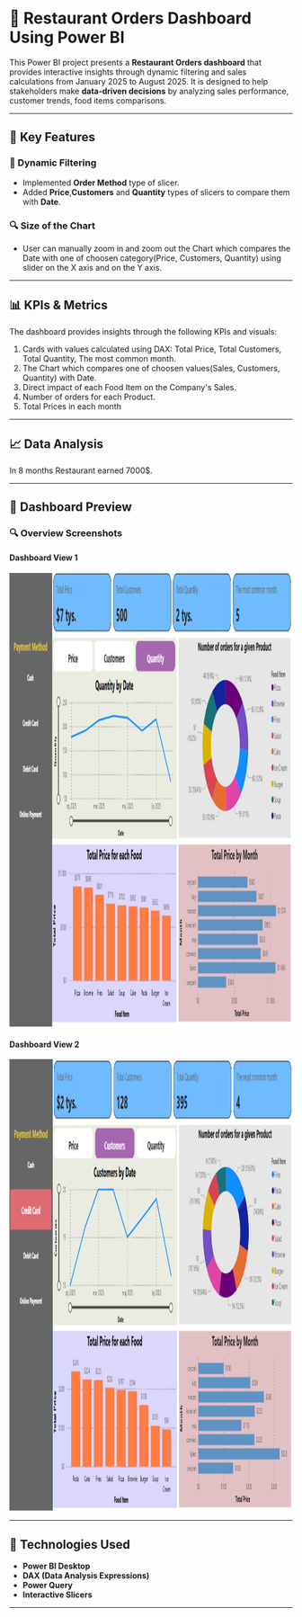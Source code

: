 # 💼 Restaurant Orders Dashboard Using Power BI

This Power BI project presents a **Restaurant Orders dashboard** that provides interactive insights through dynamic filtering and sales calculations from January 2025 to August 2025. It is designed to help stakeholders make **data-driven decisions** by analyzing sales performance, customer trends, food items comparisons.

---

## 🔧 Key Features

### 🎯 Dynamic Filtering
- Implemented **Order Method** type of slicer.
- Added **Price**,**Customers** and **Quantity** types of slicers to compare them with **Date**.

### 🔍 Size of the Chart
- User can manually zoom in and zoom out the Chart which compares the Date with one of choosen category(Price, Customers, Quantity) using slider on the X axis and on the Y axis.

---

## 📊 KPIs & Metrics

The dashboard provides insights through the following KPIs and visuals:

1. Cards with values ​​calculated using DAX: Total Price, Total Customers, Total Quantity, The most common month.
2. The Chart which compares one of choosen values(Sales, Customers, Quantity) with Date.
3. Direct impact of each Food Item on the Company's Sales.
4. Number of orders for each Product.
5. Total Prices in each month

---

## 📈 Data Analysis 

In 8 months Restaurant earned 7000$.

---

## 📸 Dashboard Preview

### 🔍 Overview Screenshots

#### Dashboard View 1  
<img width="1437" height="807" alt="Dashboard1" src="https://github.com/filipbaryla/Restaurant_Orders/blob/main/Images/screenshot_1.png?raw=true" />

#### Dashboard View 2  
<img width="1436" height="803" alt="Dashboard 2" src="https://github.com/filipbaryla/Restaurant_Orders/blob/main/Images/screenshot_2.png?raw=true" />

---

## 📁 Technologies Used

- **Power BI Desktop**
- **DAX (Data Analysis Expressions)**
- **Power Query**
- **Interactive Slicers**

---
